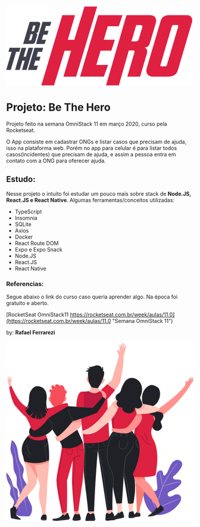 ![alt text](https://github.com/rafa-ferrarezi/Hero-project/blob/master/frontend/src/assets/logo.svg "Be The Hero Logo")
# Projeto: Be The Hero 

Projeto feito na semana OmniStack 11 em março 2020, curso pela Rocketseat.

O App consiste em cadastrar ONGs e listar casos que precisam de ajuda, isso na plataforma web. Porém no app para celular é para listar todos casos(incidentes) que precisam de ajuda, e assim a pessoa entra em contato com a ONG para oferecer ajuda.

## Estudo:

Nesse projeto o intuito foi estudar um pouco mais sobre stack de **Node.JS, React.JS e React Native**. Algumas ferramentas/conceitos utilizadas:

* TypeScript
* Insomnia
* SQLite
* Axios
* Docker
* React Route DOM
* Expo e Expo Snack
* Node.JS
* React.JS
* React Native

### Referencias:
Segue abaixo o link do curso caso queria aprender algo. Na época foi gratuito e aberto.

[RocketSeat OmniStack11 https://rocketseat.com.br/week/aulas/11.0](https://rocketseat.com.br/week/aulas/11.0 "Semana OmniStack 11")

by: **Rafael Ferrarezi**

![alt text](https://github.com/rafa-ferrarezi/Hero-project/blob/master/frontend/src/assets/heroes.png "Heroes")
